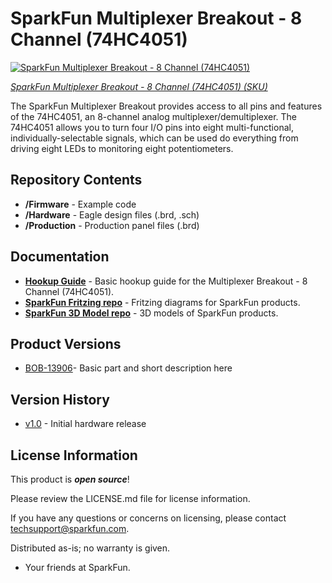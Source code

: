 SparkFun Multiplexer Breakout - 8 Channel (74HC4051)
========================================

[![SparkFun Multiplexer Breakout - 8 Channel (74HC4051)](https://cdn.sparkfun.com//assets/parts/1/1/5/6/3/13906-01.jpg)](https://www.sparkfun.com/products/13906)

[*SparkFun Multiplexer Breakout - 8 Channel (74HC4051) (SKU)*](https://www.sparkfun.com/products/13906)

The SparkFun Multiplexer Breakout provides access to all pins and features of the 74HC4051, an 8-channel analog multiplexer/demultiplexer. The 74HC4051 allows you to turn four I/O pins into eight multi-functional, individually-selectable signals, which can be used do everything from driving eight LEDs to monitoring eight potentiometers.

Repository Contents
-------------------

* **/Firmware** - Example code 
* **/Hardware** - Eagle design files (.brd, .sch)
* **/Production** - Production panel files (.brd)

Documentation
--------------
* **[Hookup Guide](https://learn.sparkfun.com/tutorials/multiplexer-breakout-hookup-guide)** - Basic hookup guide for the Multiplexer Breakout - 8 Channel (74HC4051).
* **[SparkFun Fritzing repo](https://github.com/sparkfun/Fritzing_Parts)** - Fritzing diagrams for SparkFun products.
* **[SparkFun 3D Model repo](https://github.com/sparkfun/3D_Models)** - 3D models of SparkFun products. 

Product Versions
----------------
* [BOB-13906](https://www.sparkfun.com/products/13906)- Basic part and short description here

Version History
---------------
* [v1.0](https://github.com/sparkfun/74HC4051_8-Channel_Mux_Breakout/tree/V_1.0) - Initial hardware release

License Information
-------------------

This product is _**open source**_! 

Please review the LICENSE.md file for license information. 

If you have any questions or concerns on licensing, please contact techsupport@sparkfun.com.

Distributed as-is; no warranty is given.

- Your friends at SparkFun.

_<COLLABORATION CREDIT>_

